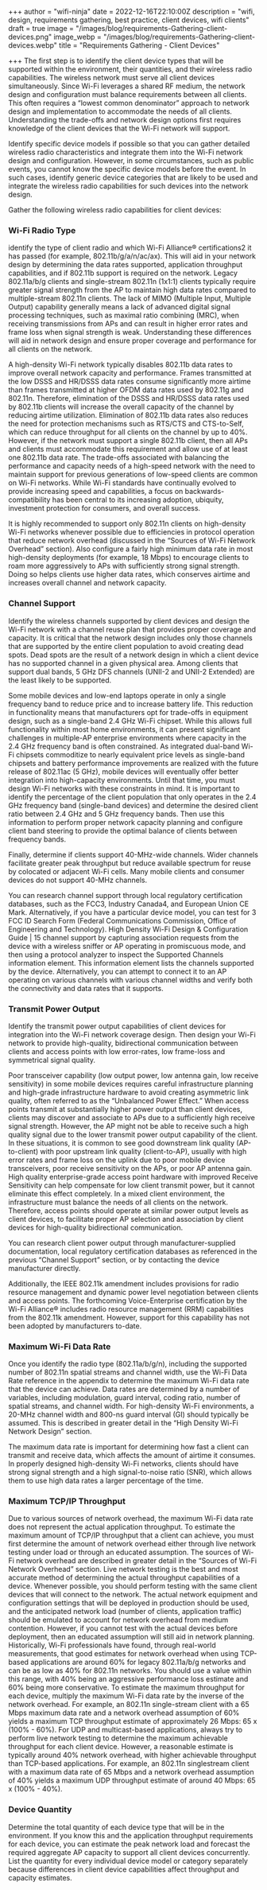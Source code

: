 +++
author = "wifi-ninja"
date = 2022-12-16T22:10:00Z
description = "wifi, design, requirements gathering, best practice, client devices, wifi clients"
draft = true
image = "/images/blog/requirements-Gathering-client-devices.png"
image_webp = "/images/blog/requirements-Gathering-client-devices.webp"
title = "Requirements Gathering - Client Devices"

+++
The first step is to identify the client device types that will be supported within the environment, their quantities, and their wireless radio capabilities. The wireless network must serve all client devices simultaneously. Since Wi-Fi leverages a shared RF medium, the network design and configuration must balance requirements between all clients. This often requires a “lowest common denominator” approach to network design and implementation to accommodate the needs of all clients. Understanding the trade-offs and network design options first requires knowledge of the client devices that the Wi-Fi network will support.

Identify specific device models if possible so that you can gather detailed wireless radio characteristics and integrate them into the Wi-Fi network design and configuration. However, in some circumstances, such as public events, you cannot know the specific device models before the event. In such cases, identify generic device categories that are likely to be used and integrate the wireless radio capabilities for such devices into the network design.

Gather the following wireless radio capabilities for client devices:

### Wi-Fi Radio Type

identify the type of client radio and which Wi-Fi Alliance® certifications2 it has passed (for example, 802.11b/g/a/n/ac/ax). This will aid in your network design by determining the data rates supported, application throughput capabilities, and if 802.11b support is required on the network. Legacy 802.11a/b/g clients and single-stream 802.11n (1x1:1) clients typically require greater signal strength from the AP to maintain high data rates compared to multiple-stream 802.11n clients. The lack of MIMO (Multiple Input, Multiple Output) capability generally means a lack of advanced digital signal processing techniques, such as maximal ratio combining (MRC), when receiving transmissions from APs and can result in higher error rates and frame loss when signal strength is weak. Understanding these differences will aid in network design and ensure proper coverage and performance for all clients on the network.

A high-density Wi-Fi network typically disables 802.11b data rates to improve overall network capacity and performance. Frames transmitted at the low DSSS and HR/DSSS data rates consume significantly more airtime than frames transmitted at higher OFDM data rates used by 802.11g and 802.11n. Therefore, elimination of the DSSS and HR/DSSS data rates used by 802.11b clients will increase the overall capacity of the channel by reducing airtime utilization. Elimination of 802.11b data rates also reduces the need for protection mechanisms such as RTS/CTS and CTS-to-Self, which can reduce throughput for all clients on the channel by up to 40%. However, if the network must support a single 802.11b client, then all APs and clients must accommodate this requirement and allow use of at least one 802.11b data rate. The trade-offs associated with balancing the performance and capacity needs of a high-speed network with the need to maintain support for previous generations of low-speed clients are common on Wi-Fi networks. While Wi-Fi standards have continually evolved to provide increasing speed and capabilities, a focus on backwards-compatibility has been central to its increasing adoption, ubiquity, investment protection for consumers, and overall success.

It is highly recommended to support only 802.11n clients on high-density Wi-Fi networks whenever possible due to efficiencies in protocol operation that reduce network overhead (discussed in the “Sources of Wi-Fi Network Overhead” section). Also configure a fairly high minimum data rate in most high-density deployments (for example, 18 Mbps) to encourage clients to roam more aggressively to APs with sufficiently strong signal strength. Doing so helps clients use higher data rates, which conserves airtime and increases overall channel and network capacity.

### Channel Support

Identify the wireless channels supported by client devices and design the Wi-Fi network with a channel reuse plan that provides proper coverage and capacity. It is critical that the network design includes only those channels that are supported by the entire client population to avoid creating dead spots. Dead spots are the result of a network design in which a client device has no supported channel in a given physical area. Among clients that support dual bands, 5 GHz DFS channels (UNII-2 and UNII-2 Extended) are the least likely to be supported.

Some mobile devices and low-end laptops operate in only a single frequency band to reduce price and to increase battery life. This reduction in functionality means that manufacturers opt for trade-offs in equipment design, such as a single-band 2.4 GHz Wi-Fi chipset. While this allows full functionality within most home environments, it can present significant challenges in multiple-AP enterprise environments where capacity in the 2.4 GHz frequency band is often constrained. As integrated dual-band Wi-Fi chipsets commoditize to nearly equivalent price levels as single-band chipsets and battery performance improvements are realized with the future release of 802.11ac (5 GHz), mobile devices will eventually offer better integration into high-capacity environments. Until that time, you must design Wi-Fi networks with these constraints in mind. It is important to identify the percentage of the client population that only operates in the 2.4 GHz frequency band (single-band devices) and determine the desired client ratio between 2.4 GHz and 5 GHz frequency bands. Then use this information to perform proper network capacity planning and configure client band steering to provide the optimal balance of clients between frequency bands.

Finally, determine if clients support 40-MHz-wide channels. Wider channels facilitate greater peak throughput but reduce available spectrum for reuse by colocated or adjacent Wi-Fi cells. Many mobile clients and consumer devices do not support 40-MHz channels.

You can research channel support through local regulatory certification databases, such as the FCC3, Industry Canada4, and European Union CE Mark. Alternatively, if you have a particular device model, you can test for 3 FCC ID Search Form (Federal Communications Commission, Office of Engineering and Technology). High Density Wi-Fi Design & Configuration Guide | 15 channel support by capturing association requests from the device with a wireless sniffer or  AP operating in promiscuous mode, and then using a protocol analyzer to inspect the Supported Channels information element. This information element lists the channels supported by the device. Alternatively, you can attempt to connect it to an AP operating on various channels with various channel widths and verify both the connectivity and data rates that it supports.

### Transmit Power Output

Identify the transmit power output capabilities of client devices for integration into the Wi-Fi network coverage design. Then design your Wi-Fi network to provide high-quality, bidirectional communication between clients and access points with low error-rates, low frame-loss and symmetrical signal quality.

Poor transceiver capability (low output power, low antenna gain, low receive sensitivity) in some mobile devices requires careful infrastructure planning and high-grade infrastructure hardware to avoid creating asymmetric link quality, often referred to as the “Unbalanced Power Effect.” When access points transmit at substantially higher power output than client devices, clients may discover and associate to APs due to a sufficiently high receive signal strength. However, the AP might not be able to receive such a high quality signal due to the lower transmit power output capability of the client. In these situations, it is common to see good downstream link quality (AP-to-client) with poor upstream link quality (client-to-AP), usually with high error rates and frame loss on the uplink due to poor mobile device transceivers, poor receive sensitivity on the APs, or poor AP antenna gain. High quality enterprise-grade access point hardware with improved Receive Sensitivity can help compensate for low client transmit power, but it cannot eliminate this effect completely. In a mixed client environment, the infrastructure must balance the needs of all clients on the network. Therefore, access points should operate at similar power output levels as client devices, to facilitate proper AP selection and association by client devices for high-quality bidirectional communication.

You can research client power output through manufacturer-supplied documentation, local regulatory certification databases as referenced in the previous “Channel Support” section, or by contacting the device manufacturer directly.

Additionally, the IEEE 802.11k amendment includes provisions for radio resource management and dynamic power level negotiation between clients and access points. The forthcoming Voice-Enterprise certification by the Wi-Fi Alliance® includes radio resource management (RRM) capabilities from the 802.11k amendment. However, support for this capability has not been adopted by manufacturers to-date.

### Maximum Wi-Fi Data Rate

Once you identify the radio type (802.11a/b/g/n), including the supported number of 802.11n spatial streams and channel width, use the Wi-Fi Data Rate reference in the appendix to determine the maximum Wi-Fi data rate that the device can achieve. Data rates are determined by a number of variables, including modulation, guard interval, coding ratio, number of spatial streams, and channel width. For high-density Wi-Fi environments, a 20-MHz channel width and 800-ns guard interval (GI) should typically be assumed. This is described in greater detail in the “High Density Wi-Fi Network Design” section.

The maximum data rate is important for determining how fast a client can transmit and receive data, which affects the amount of airtime it consumes. In properly designed high-density Wi-Fi networks, clients should have strong signal strength and a high signal-to-noise ratio (SNR), which allows them to use high data rates a larger percentage of the time.

### Maximum TCP/IP Throughput

Due to various sources of network overhead, the maximum Wi-Fi data rate does not represent the actual application throughput. To estimate the maximum amount of TCP/IP throughput that a client can achieve, you must first determine the amount of network overhead either through live network testing under load or through an educated assumption. The sources of Wi-Fi network overhead are described in greater detail in the “Sources of Wi-Fi Network Overhead” section. Live network testing is the best and most accurate method of determining the actual throughput capabilities of a device. Whenever possible, you should perform testing with the same client devices that will connect to the network. The actual network equipment and configuration settings that will be deployed in production should be used, and the anticipated network load (number of clients, application traffic) should be emulated to account for network overhead from medium contention. However, if you cannot test with the actual devices before deployment, then an educated assumption will still aid in network planning. Historically, Wi-Fi professionals have found, through real-world measurements, that good estimates for network overhead when using TCP-based applications are around 60% for legacy 802.11a/b/g networks and can be as low as 40% for 802.11n networks. You should use a value within this range, with 40% being an aggressive performance loss estimate and 60% being more conservative. To estimate the maximum throughput for each device, multiply the maximum Wi-Fi data rate by the inverse of the network overhead. For example, an 802.11n single-stream client with a 65 Mbps maximum data rate and a network overhead assumption of 60% yields a maximum TCP throughput estimate of approximately 26 Mbps: 65 x (100% - 60%). For UDP and multicast-based applications, always try to perform live network testing to determine the maximum achievable throughput for each client device. However, a reasonable estimate is typically around 40% network overhead, with higher achievable throughput than TCP-based applications. For example, an 802.11n singlestream client with a maximum data rate of 65 Mbps and a network overhead assumption of 40% yields a maximum UDP throughput estimate of around 40 Mbps: 65 x (100% - 40%).

### Device Quantity

Determine the total quantity of each device type that will be in the environment. If you know this and the application throughput requirements for each device, you can estimate the peak network load and forecast the required aggregate AP capacity to support all client devices concurrently. List the quantity for every individual device model or category separately because differences in client device capabilities affect throughput and capacity estimates.